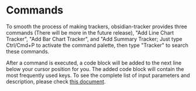# Commands 

To smooth the process of making trackers, obsidian-tracker provides three commands (There will be more in the future release), "Add Line Chart Tracker", "Add Bar Chart Tracker", and "Add Summary Tracker; Just type Ctrl/Cmd+P to activate the command palette, then type "Tracker" to search these commands.

After a command is executed, a code block will be added to the next line below your cursor position for you. The added code block will contain the most frequently used keys. To see the complete list of input parameters and description, please check [this document](https://github.com/pyrochlore/obsidian-tracker/blob/master/docs/InputParameters.md).